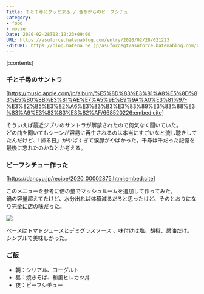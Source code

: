 ```yaml
---
Title: 千と千尋にグッと来る / 昔ながらのビーフシチュー
Category:
- food
- movie
Date: 2020-02-28T02:12:23+09:00
URL: https://asuforce.hatenablog.com/entry/2020/02/28/021223
EditURL: https://blog.hatena.ne.jp/asuforcegt/asuforce.hatenablog.com/atom/entry/26006613527192115
---
```


[:contents]

###  千と千尋のサントラ

[https://music.apple.com/jp/album/%E5%8D%83%E3%81%A8%E5%8D%83%E5%B0%8B%E3%81%AE%E7%A5%9E%E9%9A%A0%E3%81%97-%E3%82%B5%E3%82%A6%E3%83%B3%E3%83%89%E3%83%88%E3%83%A9%E3%83%83%E3%82%AF/668520226:embed:cite]

そういえば最近ジブリのサントラが解禁されたので何気なく聞いていた。  
どの曲を聞いてもシーンが容易に再生されるのは本当にすごいなと流し聴きしてたんだけど、「帰る日」がやばすぎて涙腺がやばかった。千尋は千だった記憶を最後に忘れたのかなとか考える。

### ビーフシチュー作った

[https://dancyu.jp/recipe/2020_00002875.html:embed:cite]

このメニューを参考に倍の量でマッシュルームを追加して作ってみた。  
鍋の容量超えてたけど、水分出れば体積減るだろと思ったけど、そのとおりになり完全に店の味だった。

<span itemtype="http://schema.org/Photograph" itemscope="itemscope"><img class="magnifiable" src="https://cdn-ak.f.st-hatena.com/images/fotolife/a/asuforcegt/20200807/20200807141948.jpg" itemprop="image"></span>

ベースはトマトジュースとデミグラスソース  、味付けは塩、胡椒、醤油だけ。  
シンプルで美味しかった。

### ご飯

- 朝：シリアル、ヨーグルト
- 昼：焼きそば、和風ヒレカツ丼
- 夜：ビーフシチュー
